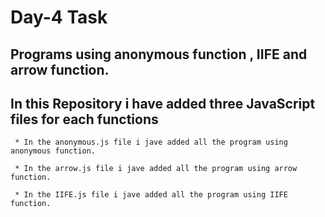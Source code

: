 # Day-4 Task

## Programs using anonymous function , IIFE and arrow function.

## In this Repository i have added three JavaScript files for each functions 
```
 * In the anonymous.js file i jave added all the program using anonymous function.

 * In the arrow.js file i jave added all the program using arrow function.

 * In the IIFE.js file i jave added all the program using IIFE function.
```
